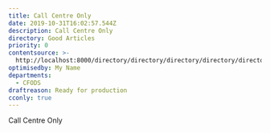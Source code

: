 ```yaml
---
title: Call Centre Only
date: 2019-10-31T16:02:57.544Z
description: Call Centre Only
directory: Good Articles
priority: 0
contentsource: >-
  http://localhost:8000/directory/directory/directory/directory/directory/directory/directory/directory/directory/directory/directory/directory/directory/
optimisedby: My Name
departments:
  - CFODS
draftreason: Ready for production
cconly: true
---
```

Call Centre Only
